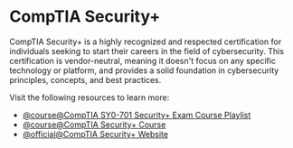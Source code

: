 # CompTIA Security+

CompTIA Security+ is a highly recognized and respected certification for individuals seeking to start their careers in the field of cybersecurity. This certification is vendor-neutral, meaning it doesn't focus on any specific technology or platform, and provides a solid foundation in cybersecurity principles, concepts, and best practices.

Visit the following resources to learn more:

- [@course@CompTIA SY0-701 Security+ Exam Course Playlist](https://www.youtube.com/playlist?list=PLG49S3nxzAnl4QDVqK-hOnoqcSKEIDDuv)
- [@course@CompTIA Security+ Course](https://www.youtube.com/watch?v=yLf2jRY39Rc&list=PLIhvC56v63IIyU0aBUed4qwP0nSCORAdB)
- [@official@CompTIA Security+ Website](https://www.comptia.org/certifications/security)